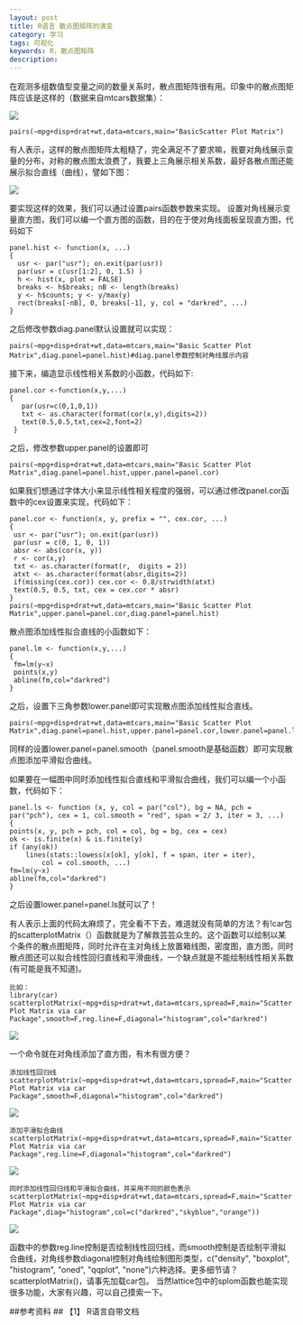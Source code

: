 ```yaml
---
layout: post
title: R语言 散点图矩阵的演变
category: 学习
tags: 可视化
keywords: R，散点图矩阵
description: 
---
```


在观测多组数值型变量之间的数量关系时，散点图矩阵很有用。印象中的散点图矩阵应该是这样的（数据来自mtcars数据集）：

<img src="http://7xo51k.com1.z0.glb.clouddn.com/smSM.png-wx" align=center />

    pairs(~mpg+disp+drat+wt,data=mtcars,main="BasicScatter Plot Matrix")

有人表示，这样的散点图矩阵太粗糙了，完全满足不了要求嘛，我要对角线展示变量的分布，对称的散点图太浪费了，我要上三角展示相关系数，最好各散点图还能展示拟合直线（曲线），譬如下图：

<img src="http://7xo51k.com1.z0.glb.clouddn.com/smMerge2%20-%20副本.png-wx" align=center />

要实现这样的效果，我们可以通过设置pairs函数参数来实现。
设置对角线展示变量直方图，我们可以编一个直方图的函数，目的在于使对角线面板呈现直方图，代码如下

    panel.hist <- function(x, ...)
    {
      usr <- par("usr"); on.exit(par(usr))
      par(usr = c(usr[1:2], 0, 1.5) )
      h <- hist(x, plot = FALSE)
      breaks <- h$breaks; nB <- length(breaks)
      y <- h$counts; y <- y/max(y)
      rect(breaks[-nB], 0, breaks[-1], y, col = "darkred", ...)
    }

之后修改参数diag.panel默认设置就可以实现：

    pairs(~mpg+disp+drat+wt,data=mtcars,main="Basic Scatter Plot Matrix",diag.panel=panel.hist)#diag.panel参数控制对角线展示内容

接下来，编造显示线性相关系数的小函数，代码如下:

    panel.cor <-function(x,y,...)
    {
       par(usr=c(0,1,0,1))
       txt <- as.character(format(cor(x,y),digits=2))
       text(0.5,0.5,txt,cex=2,font=2)
     }

之后，修改参数upper.panel的设置即可

    pairs(~mpg+disp+drat+wt,data=mtcars,main="Basic Scatter Plot Matrix",diag.panel=panel.hist,upper.panel=panel.cor)

如果我们想通过字体大小来显示线性相关程度的强弱，可以通过修改panel.cor函数中的cex设置来实现，代码如下：

    panel.cor <- function(x, y, prefix = "", cex.cor, ...)
    {
     usr <- par("usr"); on.exit(par(usr))
     par(usr = c(0, 1, 0, 1))
     absr <- abs(cor(x, y))
     r <- cor(x,y)
     txt <- as.character(format(r,  digits = 2))
     atxt <- as.character(format(absr,digits=2))
     if(missing(cex.cor)) cex.cor <- 0.8/strwidth(atxt)
     text(0.5, 0.5, txt, cex = cex.cor * absr)
    }
    pairs(~mpg+disp+drat+wt,data=mtcars,main="Basic Scatter Plot Matrix",upper.panel=panel.cor,diag.panel=panel.hist)

散点图添加线性拟合直线的小函数如下：

    panel.lm <- function(x,y,...)
    {
     fm=lm(y~x)
     points(x,y)
     abline(fm,col="darkred")
    }

之后，设置下三角参数lower.panel即可实现散点图添加线性拟合直线。

    pairs(~mpg+disp+drat+wt,data=mtcars,main="Basic Scatter Plot Matrix",diag.panel=panel.hist,upper.panel=panel.cor,lower.panel=panel.lm)

同样的设置lower.panel=panel.smooth（panel.smooth是基础函数）即可实现散点图添加平滑拟合曲线。

如果要在一幅图中同时添加线性拟合直线和平滑拟合曲线，我们可以编一个小函数，代码如下：

    panel.ls <- function (x, y, col = par("col"), bg = NA, pch = par("pch"), cex = 1, col.smooth = "red", span = 2/ 3, iter = 3, ...) 
    {
    points(x, y, pch = pch, col = col, bg = bg, cex = cex)
    ok <- is.finite(x) & is.finite(y)
    if (any(ok)) 
        lines(stats::lowess(x[ok], y[ok], f = span, iter = iter), 
            col = col.smooth, ...)
    fm=lm(y~x)
    abline(fm,col="darkred")
    }

之后设置lower.panel=panel.ls就可以了！

有人表示上面的代码太麻烦了，完全看不下去，难道就没有简单的方法？有!car包的scatterplotMatrix（）函数就是为了解救芸芸众生的。这个函数可以绘制以某个条件的散点图矩阵，同时允许在主对角线上放置箱线图，密度图，直方图，同时散点图还可以拟合线性回归直线和平滑曲线，一个缺点就是不能绘制线性相关系数(有可能是我不知道)。
  
    比如：
    library(car)	
    scatterplotMatrix(~mpg+disp+drat+wt,data=mtcars,spread=F,main="Scatter Plot Matrix via car Package",smooth=F,reg.line=F,diagonal="histogram",col="darkred")

<img src="http://7xo51k.com1.z0.glb.clouddn.com/smHIS.png-wx" align=center />

一个命令就在对角线添加了直方图，有木有很方便？

    添加线性回归线
    scatterplotMatrix(~mpg+disp+drat+wt,data=mtcars,spread=F,main="Scatter Plot Matrix via car Package",smooth=F,diagonal="histogram",col="darkred")

<img src="http://7xo51k.com1.z0.glb.clouddn.com/smLM.png-wx" align=center />

    添加平滑拟合曲线
    scatterplotMatrix(~mpg+disp+drat+wt,data=mtcars,spread=F,main="Scatter Plot Matrix via car Package",reg.line=F,diagonal="histogram",col="darkred")

<img src="http://7xo51k.com1.z0.glb.clouddn.com/smSL.png-wx" align=center />

    同时添加线性回归线和平滑拟合曲线，并采用不同的颜色表示
    scatterplotMatrix(~mpg+disp+drat+wt,data=mtcars,spread=F,main="Scatter Plot Matrix via car Package",diag="histogram",col=c("darkred","skyblue","orange"))

<img src="http://7xo51k.com1.z0.glb.clouddn.com/smSL.png-wx" align=center />

   函数中的参数reg.line控制是否绘制线性回归线，而smooth控制是否绘制平滑拟合曲线，对角线参数diagonal控制对角线绘制图形类型，c("density", "boxplot", "histogram", "oned", "qqplot", "none")六种选择。更多细节请？scatterplotMatrix()，请事先加载car包。
   当然lattice包中的splom函数也能实现很多功能，大家有兴趣，可以自己摸索一下。

##参考资料 ##
【1】 R语言自带文档